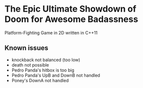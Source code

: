The Epic Ultimate Showdown of Doom for Awesome Badassness
=========================================================

Platform-Fighting Game in 2D written in C++11

Known issues
------------

* knockback not balanced (too low)
* death not possible
* Pedro Panda's hitbox is too big
* Pedro Panda's UpB and DownB not handled
* Poney's DownA not handled
